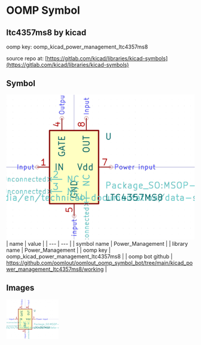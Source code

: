 # OOMP Symbol  
## ltc4357ms8  by kicad  
  
oomp key: oomp_kicad_power_management_ltc4357ms8  
  
source repo at: [https://gitlab.com/kicad/libraries/kicad-symbols](https://gitlab.com/kicad/libraries/kicad-symbols)  
## Symbol  
  
[![working.png](working_600.png)](working.png)  
| name | value | 
| --- | --- | 
| symbol name | Power_Management | 
| library name | Power_Management | 
| oomp key | oomp_kicad_power_management_ltc4357ms8 | 
| oomp bot github | https://github.com/oomlout/oomlout_oomp_symbol_bot/tree/main/kicad_power_management_ltc4357ms8/working | 
## Images  
  
[![working.png](working_140.png)](working.png)  
